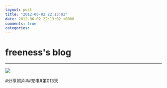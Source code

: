 ```yaml
---
layout: post
title: "2012-06-02 22:13:02"
date: 2012-06-02 22:13:02 +0800
comments: true
categories: 
---
```


# freeness's blog

----------

![](http://okqmqrbgo.bkt.clouddn.com/201206022213021.jpg)

>
\#分享照片\#\#充电\#第013天 